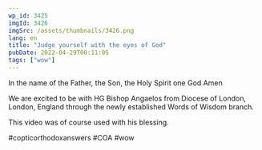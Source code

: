 ```yaml
---
wp_id: 3425
imgId: 3426
imgSrc: /assets/thumbnails/3426.png
lang: en
title: "Judge yourself with the eyes of God"
pubDate: 2022-04-29T00:11:05
tags: ["wow"]
---
```


<!-- page: 6 -->

<p>In the name of the Father, the Son, the Holy Spirit one God Amen </p>
<p>We are excited to be with HG Bishop Angaelos from Diocese of London, London, England through the newly established Words of Wisdom branch.</p>
<p>This video was of course used with his blessing. </p>
<p>#copticorthodoxanswers #COA #wow</p>
